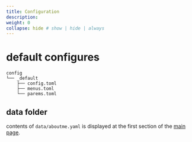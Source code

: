 ```yaml
---
title: Configuration
description: 
weight: 0
collapse: hide # show | hide | always
---
```



# default configures

```
config
└── _default
    ├── config.toml
    ├── menus.toml
    └── parems.toml
```

## data folder

contents of `data/aboutme.yaml` is displayed at the first section of the [main page](/).